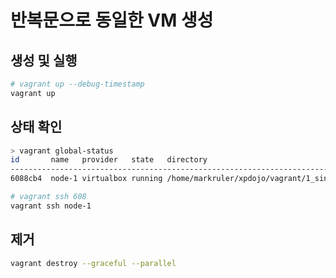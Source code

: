 # 반복문으로 동일한 VM 생성

## 생성 및 실행

```sh
# vagrant up --debug-timestamp
vagrant up
```

## 상태 확인

```sh
> vagrant global-status
id       name   provider   state   directory
--------------------------------------------------------------------------
6088cb4  node-1 virtualbox running /home/markruler/xpdojo/vagrant/1_single_node 
```

```sh
# vagrant ssh 608
vagrant ssh node-1
```

## 제거

```sh
vagrant destroy --graceful --parallel
```
